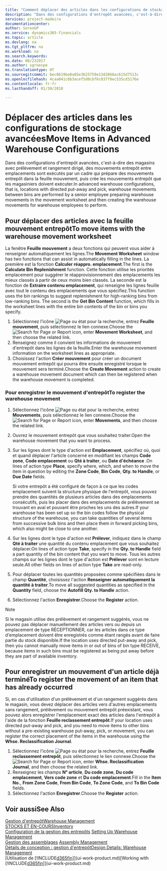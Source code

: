 ```yaml
---
title: "Comment déplacer des articles dans les configurations de stockage avancées | Microsoft Docs"
description: "Dans des configurations d'entrepôt avancées, c'est-à-dire des magasins avec prélèvement et rangement dirigé, des mouvements entrepôt entre emplacements sont exécutés par un cadre qui prépare des mouvements entrepôt dans la feuille mouvement, puis crée les mouvements entrepôt que les magasiniers doivent exécuter."
services: project-madeira
documentationcenter: 
author: SorenGP
ms.service: dynamics365-financials
ms.topic: article
ms.devlang: na
ms.tgt_pltfrm: na
ms.workload: na
ms.search.keywords: 
ms.date: 08/232017
ms.author: sgroespe
ms.translationtype: HT
ms.sourcegitcommit: bec0619be0a65e3625759e13d2866ac615d7513c
ms.openlocfilehash: 4caa041c6b3acef5d0cbf6c037f0ec535cd3176e
ms.contentlocale: fr-fr
ms.lasthandoff: 01/30/2018

---
```

# <a name="move-items-in-advanced-warehouse-configurations"></a><span data-ttu-id="de6d3-103">Déplacer des articles dans les configurations de stockage avancées</span><span class="sxs-lookup"><span data-stu-id="de6d3-103">Move Items in Advanced Warehouse Configurations</span></span>
<span data-ttu-id="de6d3-104">Dans des configurations d'entrepôt avancées, c'est-à-dire des magasins avec prélèvement et rangement dirigé, des mouvements entrepôt entre emplacements sont exécutés par un cadre qui prépare des mouvements entrepôt dans la feuille mouvement, puis crée les mouvements entrepôt que les magasiniers doivent exécuter.</span><span class="sxs-lookup"><span data-stu-id="de6d3-104">In advanced warehouse configurations, that is, locations with directed put-away and pick, warehouse movements between bins are performed by a senior employee preparing warehouse movements in the movement worksheet and then creating the warehouse movements for warehouse employees to perform.</span></span>  

## <a name="to-move-items-with-the-warehouse-movement-worksheet"></a><span data-ttu-id="de6d3-105">Pour déplacer des articles avec la feuille mouvement entrepôt</span><span class="sxs-lookup"><span data-stu-id="de6d3-105">To move items with the warehouse movement worksheet</span></span>
<span data-ttu-id="de6d3-106">La fenêtre **Feuille mouvement** a deux fonctions qui peuvent vous aider à renseigner automatiquement les lignes.</span><span class="sxs-lookup"><span data-stu-id="de6d3-106">The **Movement Worksheet** window has two functions that can assist in automatically filling in the lines.</span></span> <span data-ttu-id="de6d3-107">La première est la fonction **Calculer réappro. emplacement**.</span><span class="sxs-lookup"><span data-stu-id="de6d3-107">The first is the **Calculate Bin Replenishment** function.</span></span> <span data-ttu-id="de6d3-108">Cette fonction utilise les priorités emplacement pour suggérer le réapprovisionnement des emplacements les mieux classés à partir de ceux moins bien classés. La seconde est la fonction de **Extraire contenu emplacement**, qui renseigne les lignes feuille avec tout le contenu des emplacements que vous spécifiez.</span><span class="sxs-lookup"><span data-stu-id="de6d3-108">This function uses the bin rankings to suggest replenishment for high-ranking bins from low-ranking bins. The second is the **Get Bin Content** function, which fills in the worksheet lines with the entire bin contents of the bin or bins you specify.</span></span>

1.  <span data-ttu-id="de6d3-109">Sélectionnez l'icône ![Page ou état pour la recherche](media/ui-search/search_small.png "Page ou état pour la recherche"), entrez **Feuille mouvement**, puis sélectionnez le lien connexe.</span><span class="sxs-lookup"><span data-stu-id="de6d3-109">Choose the ![Search for Page or Report](media/ui-search/search_small.png "Search for Page or Report icon") icon, enter **Movement Worksheet**, and then choose the related link.</span></span>  
2.  <span data-ttu-id="de6d3-110">Renseignez comme il convient les informations de mouvement d'entrepôt dans les lignes de la feuille.</span><span class="sxs-lookup"><span data-stu-id="de6d3-110">Enter the warehouse movement information on the worksheet lines as appropriate.</span></span>  
3. <span data-ttu-id="de6d3-111">Choisissez l'action **Créer mouvement** pour créer un document mouvement entrepôt qui pourra être ensuite enregistré lorsque le mouvement sera terminé.</span><span class="sxs-lookup"><span data-stu-id="de6d3-111">Choose the **Create Movement** action to create a warehouse movement document which can then be registered when the warehouse movement is completed.</span></span>  

### <a name="to-register-the-warehouse-movement"></a><span data-ttu-id="de6d3-112">Pour enregistrer le mouvement d'entrepôt</span><span class="sxs-lookup"><span data-stu-id="de6d3-112">To register the warehouse movement</span></span>  
1.  <span data-ttu-id="de6d3-113">Sélectionnez l'icône ![Page ou état pour la recherche](media/ui-search/search_small.png "Page ou état pour la recherche"), entrez **Mouvements**, puis sélectionnez le lien connexe.</span><span class="sxs-lookup"><span data-stu-id="de6d3-113">Choose the ![Search for Page or Report](media/ui-search/search_small.png "Search for Page or Report icon") icon, enter **Movements**, and then choose the related link.</span></span>  
2.  <span data-ttu-id="de6d3-114">Ouvrez le mouvement entrepôt que vous souhaitez traiter.</span><span class="sxs-lookup"><span data-stu-id="de6d3-114">Open the warehouse movement that you want to process.</span></span>  
3.  <span data-ttu-id="de6d3-115">Sur les lignes dont le type d'action est **Emplacement**, spécifiez où, quoi et quand déplacer l'article concerné en modifiant les champs **Code zone**, **Code emplacement** ou **Qté à traiter**, ou **Date d'échéance** .</span><span class="sxs-lookup"><span data-stu-id="de6d3-115">On lines of action type **Place**, specify where, which, and when to move the item in question by editing the **Zone Code**, **Bin Code**, **Qty. to Handle**, or **Due Date** fields.</span></span>  

    <span data-ttu-id="de6d3-116">Si votre entrepôt a été configuré de façon à ce que les codes emplacement suivent la structure physique de l'entrepôt, vous pouvez prendre des quantités de plusieurs articles dans des emplacements consécutifs, puis les placer dans des emplacements de prélèvement se trouvant en aval et pouvant être proches les uns des autres.</span><span class="sxs-lookup"><span data-stu-id="de6d3-116">If your warehouse has been set up so the bin codes follow the physical structure of the warehouse, you can take quantities of several items from successive bulk bins and then place them in forward picking bins, which also might be close to one another.</span></span>  
4.  <span data-ttu-id="de6d3-117">Sur les lignes dont le type d'action est **Prélever**, indiquez dans le champ **Qté à traiter** une quantité du contenu emplacement que vous souhaitez déplacer.</span><span class="sxs-lookup"><span data-stu-id="de6d3-117">On lines of action type **Take**, specify in the **Qty. to Handle** field a part quantity of the bin content that you want to move.</span></span> <span data-ttu-id="de6d3-118">Tous les autres champs sur les lignes dont le type d'action est **Prélever** sont en lecture seule.</span><span class="sxs-lookup"><span data-stu-id="de6d3-118">All other fields on lines of action type **Take** are read-only.</span></span>  
5.  <span data-ttu-id="de6d3-119">Pour déplacer toutes les quantités proposées comme spécifiées dans le champ **Quantité**, choisissez l'action **Renseigner automatiquement la quantité à traiter**.</span><span class="sxs-lookup"><span data-stu-id="de6d3-119">To move all suggested quantities as specified in the **Quantity** field, choose the **Autofill Qty. to Handle** action.</span></span>  
6. <span data-ttu-id="de6d3-120">Sélectionnez l'action **Enregistrer**.</span><span class="sxs-lookup"><span data-stu-id="de6d3-120">Choose the **Register** action.</span></span>  

> [!NOTE]  
>  <span data-ttu-id="de6d3-121">Si le magasin utilise des prélèvement et rangement suggérés, vous ne pouvez pas déplacer manuellement des articles vers ou depuis un emplacement de type RÉCEPTIONNER, car les articles dans ce type d'emplacement doivent être enregistrés comme étant rangés avant de faire partie du stock disponible.</span><span class="sxs-lookup"><span data-stu-id="de6d3-121">If the location uses directed put-away and pick, then you cannot manually move items in or out of bins of bin type RECEIVE, because items in such bins must be registered as being put away before they are part of available inventory.</span></span>

## <a name="to-register-the-movement-of-an-item-that-has-already-occurred"></a><span data-ttu-id="de6d3-122">Pour enregistrer un mouvement d'un article déjà terminé</span><span class="sxs-lookup"><span data-stu-id="de6d3-122">To register the movement of an item that has already occurred</span></span>  
<span data-ttu-id="de6d3-123">Si, en cas d'utilisation d'un prélèvement et d'un rangement suggérés dans le magasin, vous devez déplacer des articles vers d'autres emplacements sans rangement, prélèvement ou mouvement entrepôt préexistant, vous pouvez alors enregistrer l'emplacement exact des articles dans l'entrepôt à l'aide de la fonction **Feuille reclassement entrepôt**.</span><span class="sxs-lookup"><span data-stu-id="de6d3-123">If your location uses directed put-away and pick, and you need to move items to other bins without a pre-existing warehouse put-away, pick, or movement, you can register the correct placement of the items in the warehouse using the **Whse. Reclassification Journal**.</span></span>

1.  <span data-ttu-id="de6d3-124">Sélectionnez l'icône ![Page ou état pour la recherche](media/ui-search/search_small.png "Page ou état pour la recherche"), entrez **Feuille reclassement entrepôt**, puis sélectionnez le lien connexe.</span><span class="sxs-lookup"><span data-stu-id="de6d3-124">Choose the ![Search for Page or Report](media/ui-search/search_small.png "Search for Page or Report icon") icon, enter **Whse. Reclassification Journal**, and then choose the related link.</span></span>  
2.  <span data-ttu-id="de6d3-125">Renseignez les champs **N° article**, **Du code zone**, **Du code emplacement**, **Vers code zone** et **Du code emplacement**.</span><span class="sxs-lookup"><span data-stu-id="de6d3-125">Fill in the **Item No.**, **From Zone Code**, **From Bin Code**, **To Zone Code**, and **To Bin Code** fields.</span></span>  
3.  <span data-ttu-id="de6d3-126">Sélectionnez l'action **Enregistrer**.</span><span class="sxs-lookup"><span data-stu-id="de6d3-126">Choose the **Register** action.</span></span>  

## <a name="see-also"></a><span data-ttu-id="de6d3-127">Voir aussi</span><span class="sxs-lookup"><span data-stu-id="de6d3-127">See Also</span></span>  
[<span data-ttu-id="de6d3-128">Gestion d'entrepôt</span><span class="sxs-lookup"><span data-stu-id="de6d3-128">Warehouse Management</span></span>](warehouse-manage-warehouse.md)  
[<span data-ttu-id="de6d3-129">STOCKS ET EN-COURS</span><span class="sxs-lookup"><span data-stu-id="de6d3-129">Inventory</span></span>](inventory-manage-inventory.md)  
<span data-ttu-id="de6d3-130">[Configuration de la gestion des entrepôts](warehouse-setup-warehouse.md)   </span><span class="sxs-lookup"><span data-stu-id="de6d3-130">[Setting Up Warehouse Management](warehouse-setup-warehouse.md)   </span></span>  
<span data-ttu-id="de6d3-131">[Gestion des assemblages](assembly-assemble-items.md)  </span><span class="sxs-lookup"><span data-stu-id="de6d3-131">[Assembly Management](assembly-assemble-items.md)  </span></span>  
[<span data-ttu-id="de6d3-132">Détails de conception : gestion d'entrepôt</span><span class="sxs-lookup"><span data-stu-id="de6d3-132">Design Details: Warehouse Management</span></span>](design-details-warehouse-management.md)  
<span data-ttu-id="de6d3-133">[Utilisation de [!INCLUDE[d365fin](includes/d365fin_md.md)]](ui-work-product.md)</span><span class="sxs-lookup"><span data-stu-id="de6d3-133">[Working with [!INCLUDE[d365fin](includes/d365fin_md.md)]](ui-work-product.md)</span></span>

